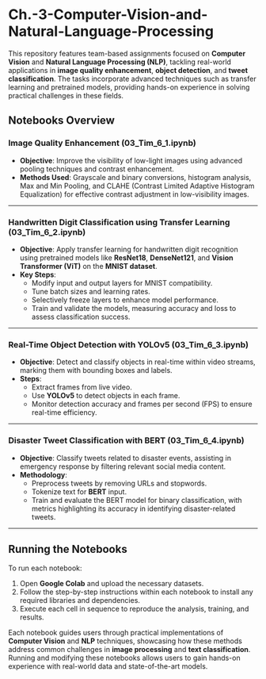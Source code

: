 # Ch.-3-Computer-Vision-and-Natural-Language-Processing

This repository features team-based assignments focused on **Computer Vision** and **Natural Language Processing (NLP)**, tackling real-world applications in **image quality enhancement**, **object detection**, and **tweet classification**. The tasks incorporate advanced techniques such as transfer learning and pretrained models, providing hands-on experience in solving practical challenges in these fields.

## Notebooks Overview

### Image Quality Enhancement (03_Tim_6_1.ipynb)

- **Objective**: Improve the visibility of low-light images using advanced pooling techniques and contrast enhancement.
- **Methods Used**: Grayscale and binary conversions, histogram analysis, Max and Min Pooling, and CLAHE (Contrast Limited Adaptive Histogram Equalization) for effective contrast adjustment in low-visibility images.

---

### Handwritten Digit Classification using Transfer Learning (03_Tim_6_2.ipynb)

- **Objective**: Apply transfer learning for handwritten digit recognition using pretrained models like **ResNet18**, **DenseNet121**, and **Vision Transformer (ViT)** on the **MNIST dataset**.
- **Key Steps**:
  - Modify input and output layers for MNIST compatibility.
  - Tune batch sizes and learning rates.
  - Selectively freeze layers to enhance model performance.
  - Train and validate the models, measuring accuracy and loss to assess classification success.

---

### Real-Time Object Detection with YOLOv5 (03_Tim_6_3.ipynb)

- **Objective**: Detect and classify objects in real-time within video streams, marking them with bounding boxes and labels.
- **Steps**:
  - Extract frames from live video.
  - Use **YOLOv5** to detect objects in each frame.
  - Monitor detection accuracy and frames per second (FPS) to ensure real-time efficiency.

---

### Disaster Tweet Classification with BERT (03_Tim_6_4.ipynb)

- **Objective**: Classify tweets related to disaster events, assisting in emergency response by filtering relevant social media content.
- **Methodology**:
  - Preprocess tweets by removing URLs and stopwords.
  - Tokenize text for **BERT** input.
  - Train and evaluate the BERT model for binary classification, with metrics highlighting its accuracy in identifying disaster-related tweets.

---

## Running the Notebooks

To run each notebook:

1. Open **Google Colab** and upload the necessary datasets.
2. Follow the step-by-step instructions within each notebook to install any required libraries and dependencies.
3. Execute each cell in sequence to reproduce the analysis, training, and results.

Each notebook guides users through practical implementations of **Computer Vision** and **NLP** techniques, showcasing how these methods address common challenges in **image processing** and **text classification**. Running and modifying these notebooks allows users to gain hands-on experience with real-world data and state-of-the-art models.

